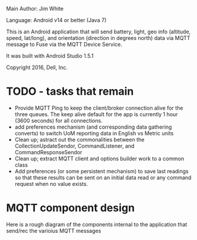 Main Author: Jim White

Language: Android v14 or better (Java 7)

This is an Android application that will send battery, light, geo info (altitude, speed, lat/long), and orientation (direction in degrees north) data via MQTT message to Fuse via the MQTT Device Service.

It was built with Android Studio 1.5.1

Copyright 2016, Dell, Inc.

# TODO - tasks that remain
- Provide MQTT Ping to keep the client/broker connection alive for the three queues.  The keep alive default for the app is currently 1 hour (3600 seconds) for all connections.
- add preferences mechanism (and corresponding data gathering converts) to switch UoM reporting data in English vs Metric units
- Clean up; astract out the commonalities between the CollectionUpdateSendor, CommandListener, and CommandResponseSendor
- Clean up; extract MQTT client and options builder work to a common class
- Add preferences (or some persistent mechanism) to save last readings so that these results can be sent on an initial data read or any command request when no value exists.

# MQTT component design
Here is a rough diagram of the components internal to the application that send/rec the varioius MQTT messages

